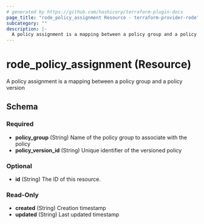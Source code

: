 ```yaml
---
# generated by https://github.com/hashicorp/terraform-plugin-docs
page_title: "rode_policy_assignment Resource - terraform-provider-rode"
subcategory: ""
description: |-
  A policy assignment is a mapping between a policy group and a policy version
---
```


# rode_policy_assignment (Resource)

A policy assignment is a mapping between a policy group and a policy version



<!-- schema generated by tfplugindocs -->
## Schema

### Required

- **policy_group** (String) Name of the policy group to associate with the policy
- **policy_version_id** (String) Unique identifier of the versioned policy

### Optional

- **id** (String) The ID of this resource.

### Read-Only

- **created** (String) Creation timestamp
- **updated** (String) Last updated timestamp


